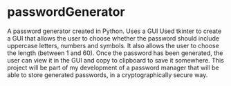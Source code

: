 # passwordGenerator
A password generator created in Python. Uses a GUI
Used tkinter to create a GUI that allows the user to choose whether the password should include uppercase letters, 
numbers and symbols. It also allows the user to choose the length (between 1 and 60).
Once the password has been generated, the user can view it in the GUI and copy to clipboard to save it somewhere.
This project will be part of my development of a password manager that will be able to store generated passwords,
in a cryptographically secure way.
